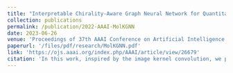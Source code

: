 ```yaml
---
title: "Interpretable Chirality-Aware Graph Neural Network for Quantitative Structure Activity Relationship Modeling in Drug Discovery"
collection: publications
permalink: /publication/2022-AAAI-MolKGNN
date: 2023-06-26
venue: 'Proceedings of 37th AAAI Conference on Artificial Intelligence'
paperurl: '/files/pdf/research/MolKGNN.pdf'
link: 'https://ojs.aaai.org/index.php/AAAI/article/view/26679'
citation: 'In this work, inspired by the image kernel convolution, we propose a graph convolution method to extract graph representation for molecular classification.'
---
```

